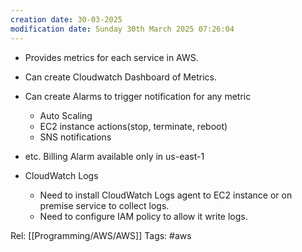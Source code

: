```yaml
---
creation date: 30-03-2025
modification date: Sunday 30th March 2025 07:26:04
---
```

- Provides metrics for each service in AWS.
- Can create Cloudwatch Dashboard of Metrics.
- Can create Alarms to trigger notification for any metric
	- Auto Scaling
	- EC2 instance actions(stop, terminate, reboot)
	- SNS notifications
- etc.
Billing Alarm available only in us-east-1


- CloudWatch Logs
	- Need to install CloudWatch Logs agent to EC2 instance or on premise service to collect logs.
	- Need to configure IAM policy to allow it write logs.

Rel: [[Programming/AWS/AWS]]
Tags: #aws
